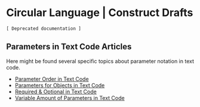 Circular Language | Construct Drafts
====================================

`[ Deprecated documentation ]`

Parameters in Text Code Articles
--------------------------------

Here might be found several specific topics about parameter notation in text code.

- [Parameter Order in Text Code](parameter-order-in-text-code.md)
- [Parameters for Objects in Text Code](parameters-for-objects-in-text-code.md)
- [Required & Optional in Text Code](required-and-optional-in-text-code.md)
- [Variable Amount of Parameters in Text Code](variable-amount-of-parameters-in-text-code.md)